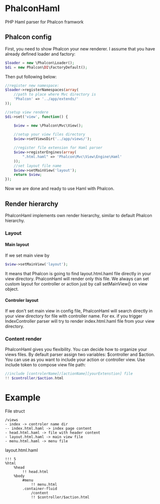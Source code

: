 PhalconHaml
===========

PHP Haml parser for Phalcon framwork

Phalcon config
------
First, you need to show Phalcon your new renderer. 
I assume that you have already defined loader and factory:

```php
$loader = new \Phalcon\Loader();
$di = new Phalcon\DI\FactoryDefault();
```

Then put following below:

```php
//register new namespace:
$loader->registerNamespaces(array(
    //path to place where Mvc directory is
	'Phalcon' => '../app/extends/'
));

//setup view rendere 
$di->set('view', function() {

	$view = new \Phalcon\Mvc\View();
	
	//setup your view files directory
	$view->setViewsDir('../app/views/');

    //register file extension for Haml parser
	$view->registerEngines(array(
		".html.haml" => 'Phalcon\Mvc\View\Engine\Haml'
	));
	//set layout file name
	$view->setMainView('layout');
	return $view;
});
```

Now we are done and ready to use Haml with Phalcon.

Render hierarchy
------

PhalconHaml implements own render hierarchy, similar to default Phalcon hierarchy.

### Layout

#### Main layout
If we set main view by
```php
$view->setMainView('layout');
```

It means that Phalcon is going to find layout.html.haml file directly in your view directory. PhalconHaml will render only this file.
We always can set custom layout for controller or action just by call setMainView() on view object.

#### Controler layout
If we don't set main view in config file, PhalconHaml will search directly in your view directory for file with controller name. For ex. if you trigger IndexController parser will try to render index.html.haml file from your view directory.

### Content render
PhalconHaml gives you flexibility. You can decide how to organize your views files. By default parser assign two variables: $controller and $action. You can use as you want to include your action or controller view. Use include token to compose view file path:

```php
//include [controlerName]/[actionName][yourExtenstion] file
!! $controller/$action.html
```

# Example

File struct
```
/views
- index -> controler name dir
-- index.html.haml -> index page content
- head.html.haml -> file with header content
- layout.html.haml -> main view file
- menu.html.haml -> menu file
```

layout.html.haml
```haml
!!! 5
%html
	%head
		!! head.html
	%body
	    #menu
	        !! menu.html
		.container-fluid
		    /content
			!! $controller/$action.html
```
